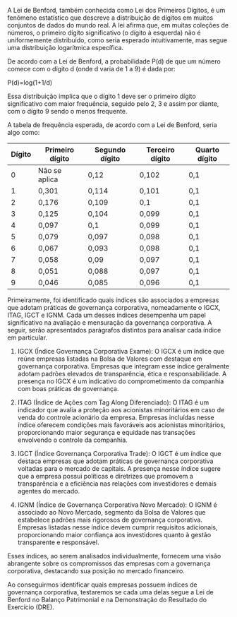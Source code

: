 A Lei de Benford, também conhecida como Lei dos Primeiros Dígitos, é um fenômeno estatístico que descreve a distribuição de dígitos em muitos conjuntos de dados do mundo real. A lei afirma que, em muitas coleções de números, o primeiro dígito significativo (o dígito à esquerda) não é uniformemente distribuído, como seria esperado intuitivamente, mas segue uma distribuição logarítmica específica.

De acordo com a Lei de Benford, a probabilidade P(d) de que um número comece com o dígito d (onde d varia de 1 a 9) é dada por:

P(d)=log(1+1/d)

Essa distribuição implica que o dígito 1 deve ser o primeiro dígito significativo com maior frequência, seguido pelo 2, 3 e assim por diante, com o dígito 9 sendo o menos frequente.

A tabela de frequência esperada, de acordo com a Lei de Benford, seria algo como:


|Dígito	|Primeiro dígito|Segundo dígito|Terceiro dígito|Quarto dígito|	
|-------|---------------|--------------|---------------|-------------|
|0|Não se aplica|0,12|0,102|0,1|
|1|0,301|0,114|0,101|0,1|
|2|0,176|0,109|0,1|0,1|
|3|0,125|0,104|0,099|0,1|
|4|0,097|0,1|0,099|0,1|
|5|0,079|0,097|0,098|0,1|
|6|0,067|0,093|0,098|0,1|
|7|0,058|0,09|0,097|0,1|
|8|	0,051|0,088|0,097|0,1|
|9|0,046|0,085|0,096|0,1|


Primeiramente, foi identificado quais índices são associados a empresas que adotam práticas de governança corporativa, nomeadamente o IGCX, ITAG, IGCT e IGNM. Cada um desses índices desempenha um papel significativo na avaliação e mensuração da governança corporativa. A seguir, serão apresentados parágrafos distintos para analisar cada índice em particular.

1. IGCX (Índice Governança Corporativa Exame):
O IGCX é um índice que reúne empresas listadas na Bolsa de Valores com destaque em governança corporativa. Empresas que integram esse índice geralmente adotam padrões elevados de transparência, ética e responsabilidade. A presença no IGCX é um indicativo do comprometimento da companhia com boas práticas de governança.

2. ITAG (Índice de Ações com Tag Along Diferenciado):
O ITAG é um indicador que avalia a proteção aos acionistas minoritários em caso de venda do controle acionário da empresa. Empresas incluídas nesse índice oferecem condições mais favoráveis aos acionistas minoritários, proporcionando maior segurança e equidade nas transações envolvendo o controle da companhia.

3. IGCT (Índice Governança Corporativa Trade):
O IGCT é um índice que destaca empresas que adotam práticas de governança corporativa voltadas para o mercado de capitais. A presença nesse índice sugere que a empresa possui políticas e diretrizes que promovem a transparência e a eficiência nas relações com investidores e demais agentes do mercado.

4. IGNM (Índice de Governança Corporativa Novo Mercado):
O IGNM é associado ao Novo Mercado, segmento da Bolsa de Valores que estabelece padrões mais rigorosos de governança corporativa. Empresas listadas nesse índice devem cumprir requisitos adicionais, proporcionando maior confiança aos investidores quanto à gestão transparente e responsável.

Esses índices, ao serem analisados individualmente, fornecem uma visão abrangente sobre os compromissos das empresas com a governança corporativa, destacando sua posição no mercado financeiro.


Ao conseguirmos identificar quais empresas possuem índices de governança corporativa, testaremos se cada uma delas segue a Lei de Benford no Balanço Patrimonial e na Demonstração do Resultado do Exercício (DRE).
